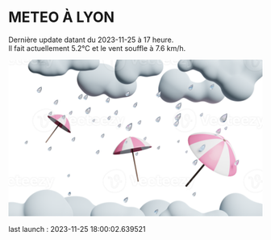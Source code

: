 # METEO À LYON

Dernière update datant du 2023-11-25 à 17 heure.  
Il fait actuellement 5.2°C et le vent souffle à 7.6 km/h.      

![](./.github/rain.png)

last launch : 2023-11-25 18:00:02.639521
